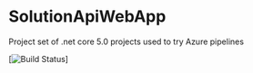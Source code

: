 # SolutionApiWebApp
Project set of .net core 5.0 projects used to try Azure pipelines

[![Build Status](https://dev.azure.com/yacinehayat/Hello-ApiPipeline/_apis/build/status/yacineH.SolutionApiWebApp?branchName=master)]

